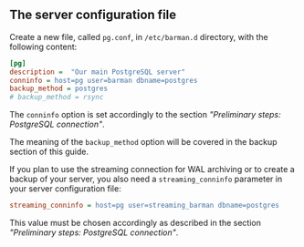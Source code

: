 ## The server configuration file

Create a new file, called `pg.conf`, in `/etc/barman.d` directory, with the following content:

``` ini
[pg]
description =  "Our main PostgreSQL server"
conninfo = host=pg user=barman dbname=postgres
backup_method = postgres
# backup_method = rsync
```

The `conninfo` option is set accordingly to the section _"Preliminary
steps: PostgreSQL connection"_.

The meaning of the `backup_method` option will be covered in the
backup section of this guide.

If you plan to use the streaming connection for WAL archiving or to
create a backup of your server, you also need a `streaming_conninfo`
parameter in your server configuration file:

``` ini
streaming_conninfo = host=pg user=streaming_barman dbname=postgres
```

This value must be chosen accordingly as described in the section
_"Preliminary steps: PostgreSQL connection"_.
